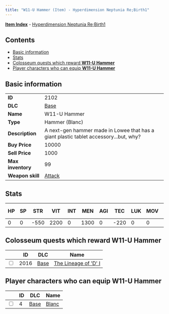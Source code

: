 ```yaml
---
title: "W11-U Hammer (Item) - Hyperdimension Neptunia Re;Birth1"
---
```


[**Item Index**](/neptunia/rb1/item/index.html) - [Hyperdimension Neptunia Re;Birth1](/neptunia/rb1)

## Contents

- [Basic information](#basic-information)
- [Stats](#stats)
- [Colosseum quests which reward **W11-U Hammer**](#colosseum-quests-which-reward-w11-u-hammer)
- [Player characters who can equip **W11-U Hammer**](#player-characters-who-can-equip-w11-u-hammer)

## Basic information

|   |   |
| -- | -- |
| **ID** | 2102 |
| **DLC** | [Base](/neptunia/rb1/dlc/1-base.html) |
| **Name** | W11-U Hammer |
| **Type** | Hammer (Blanc) |
| **Description** | A next-gen hammer made in Lowee that has a giant plastic tablet accessory...but, why? |
| **Buy Price** | 10000 |
| **Sell Price** | 1000 |
| **Max inventory** | 99 |
| **Weapon skill** | [Attack](/neptunia/rb1/skill/1-601-attack.html) |


## Stats

| HP | SP | STR | VIT | INT | MEN | AGI | TEC | LUK | MOV | Fire res. | Ice res. | Wind res. | Lightning res. |
| -- | -- | --- | --- | --- | --- | --- | --- | --- | --- | --------- | -------- | --------- | -------------- |
| 0 | 0 | -550 | 2200 | 0 | 1300 | 0 | -220 | 0 | 0 | 0 | 0 | 0 | 0 |


## Colosseum quests which reward **W11-U Hammer**

|    | ID | DLC | Name |
| -- | -- | --- | ---- |
| <input type="checkbox" id="rb1-colosseum-1-2016" class="trackbox" /> | 2016 | [Base](/neptunia/rb1/dlc/1-base.html) | [The Lineage of 'D' I](/neptunia/rb1/colosseum/1-2016-the-lineage-of-d-i.html) |


## Player characters who can equip **W11-U Hammer**

|    | ID | DLC | Name |
| -- | -- | --- | ---- |
| <input type="checkbox" id="rb1-player-1-4" class="trackbox" /> | 4 | [Base](/neptunia/rb1/dlc/1-base.html) | [Blanc](/neptunia/rb1/player/1-4-blanc.html) |
